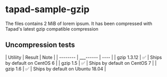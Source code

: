 # tapad-sample-gzip

The files contains 2 MiB of lorem ipsum. It has been compressed with Tapad's latest gzip compatible compression


## Uncompression tests

| Utiliity | Result | Note |
| -------- | ___------ | ---- |
| gzip 1.3.12 | ✅ | Ships by default on CentOS 6 |
| gzip 1.5 | ✅ | Ships by default on CentOS 7 |
| gzip 1.6 | ✅ | Ships by default on Ubuntu 18.04 |
